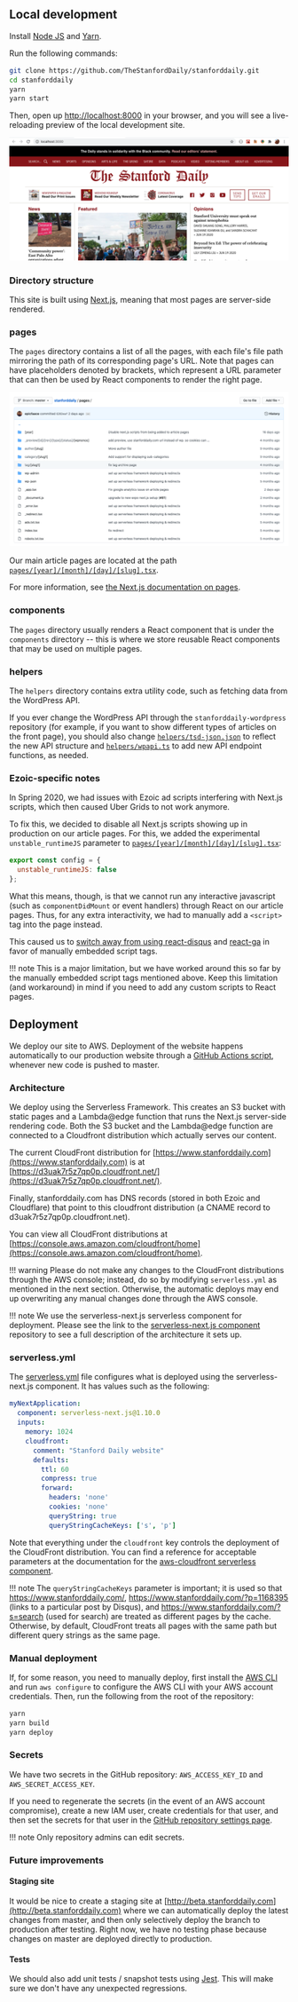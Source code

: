 
## Local development

Install [Node JS](https://nodejs.org/en/) and [Yarn](https://classic.yarnpkg.com/en/docs/install/#mac-stable).

Run the following commands:

```bash
git clone https://github.com/TheStanfordDaily/stanforddaily.git
cd stanforddaily
yarn
yarn start
```

Then, open up [http://localhost:8000](http://localhost:8000) in your browser, and you will see a live-reloading preview of the local development site.

![local](img/local.png)

### Directory structure

This site is built using [Next.js](https://nextjs.org/), meaning that most pages are server-side rendered.

### pages

The `pages` directory contains a list of all the pages, with each file's file path mirroring the path of its corresponding page's URL. Note that pages can have placeholders denoted by brackets, which represent a URL parameter that can then be used by React components to render the right page.

![pages](img/pages.png)

Our main article pages are located at the path [`pages/[year]/[month]/[day]/[slug].tsx`](https://github.com/TheStanfordDaily/stanforddaily/blob/master/pages/author/%5Bslug%5D/index.tsx).

For more information, see [the Next.js documentation on pages](https://nextjs.org/docs/basic-features/pages).

### components

The `pages` directory usually renders a React component that is under the `components` directory -- this is where we store reusable React components that may be used on multiple pages.

### helpers

The `helpers` directory contains extra utility code, such as fetching data from the WordPress API.

If you ever change the WordPress API through the `stanforddaily-wordpress` repository (for example, if you want to show different types of articles on the front page), you should also change [`helpers/tsd-json.json`](https://github.com/TheStanfordDaily/stanforddaily/blob/master/helpers/tsd-json.json) to reflect the new API structure and [`helpers/wpapi.ts`](https://github.com/TheStanfordDaily/stanforddaily/blob/master/helpers/wpapi.ts) to add new API endpoint functions, as needed.

### Ezoic-specific notes

In Spring 2020, we had issues with Ezoic ad scripts interfering with Next.js scripts, which then caused Uber Grids to not work anymore.

To fix this, we decided to disable all Next.js scripts showing up in production on our article pages. For this, we added the experimental `unstable_runtimeJS` parameter to [`pages/[year]/[month]/[day]/[slug].tsx`](https://github.com/TheStanfordDaily/stanforddaily/blob/master/pages/%5Byear%5D/%5Bmonth%5D/%5Bday%5D/%5Bslug%5D.tsx):

```js
export const config = {
  unstable_runtimeJS: false
};
```

What this means, though, is that we cannot run any interactive javascript (such as `componentDidMount` or event handlers) through React on our article pages. Thus, for any extra interactivity, we had to manually add a `<script>` tag into the page instead.

This caused us to [switch away from using react-disqus](https://github.com/TheStanfordDaily/stanforddaily/commit/6282eaf4e95886387d6d65ecde7bd59441c4905a) and [react-ga](https://github.com/TheStanfordDaily/stanforddaily/commit/6282eaf4e95886387d6d65ecde7bd59441c4905a) in favor of manually embedded script tags.

!!! note
    This is a major limitation, but we have worked around this so far by the manually embedded script tags mentioned above. Keep this limitation (and workaround) in mind if you need to add any custom scripts to React pages.

## Deployment

We deploy our site to AWS. Deployment of the website happens automatically to our production website through a [GitHub Actions script](https://github.com/TheStanfordDaily/stanforddaily/blob/master/.github/workflows/deploy.yml), whenever new code is pushed to master.

### Architecture

We deploy using the Serverless Framework. This creates an S3 bucket with static pages and a Lambda@edge function that runs the Next.js server-side rendering code. Both the S3 bucket and the Lambda@edge function are connected to a Cloudfront distribution which actually serves our content.

The current CloudFront distribution for [https://www.stanforddaily.com](https://www.stanforddaily.com) is at [https://d3uak7r5z7qp0p.cloudfront.net/](https://d3uak7r5z7qp0p.cloudfront.net/).

Finally, stanforddaily.com has DNS records (stored in both Ezoic and Cloudflare) that point to this cloudfront distribution (a CNAME record to d3uak7r5z7qp0p.cloudfront.net).

You can view all CloudFront distributions at [https://console.aws.amazon.com/cloudfront/home](https://console.aws.amazon.com/cloudfront/home).

!!! warning
    Please do not make any changes to the CloudFront distributions through the AWS console; instead, do so by modifying `serverless.yml` as mentioned in the next section. Otherwise, the automatic deploys may end up overwriting any manual changes done through the AWS console.

!!! note
    We use the serverless-next.js serverless component for deployment. Please see the link to the [serverless-next.js component](https://github.com/danielcondemarin/serverless-next.js#serverless-nextjs-component) repository to see a full description of the architecture it sets up.


### serverless.yml

The [serverless.yml](https://github.com/TheStanfordDaily/stanforddaily/blob/master/serverless.yml) file configures what is deployed using the serverless-next.js component. It has values such as the following:

```yaml
myNextApplication:
  component: serverless-next.js@1.10.0
  inputs:
    memory: 1024
    cloudfront:
      comment: "Stanford Daily website"
      defaults:
        ttl: 60
        compress: true
        forward:
          headers: 'none'
          cookies: 'none'
          queryString: true
          queryStringCacheKeys: ['s', 'p']
```

Note that everything under the `cloudfront` key controls the deployment of the CloudFront distribution. You can find a reference for acceptable parameters at the documentation for the [aws-cloudfront serverless component](https://github.com/serverless-components/aws-cloudfront).

!!! note
    The `queryStringCacheKeys` parameter is important; it is used so that https://www.stanforddaily.com/, https://www.stanforddaily.com/?p=1168395 (links to a particular post by Disqus), and https://www.stanforddaily.com/?s=search (used for search) are treated as different pages by the cache. Otherwise, by default, CloudFront treats all pages with the same path but different query strings as the same page. 

### Manual deployment

If, for some reason, you need to manually deploy, first install the [AWS CLI](https://aws.amazon.com/cli/) and run `aws configure` to configure the AWS CLI with your AWS account credentials. Then, run the following from the root of the repository:

```bash
yarn
yarn build
yarn deploy
```

### Secrets

We have two secrets in the GitHub repository: `AWS_ACCESS_KEY_ID` and `AWS_SECRET_ACCESS_KEY`.

If you need to regenerate the secrets (in the event of an AWS account compromise), create a new IAM user, create credentials for that user, and then set the secrets for that user in the [GitHub repository settings page](https://github.com/TheStanfordDaily/stanforddaily/settings/secrets).

!!! note
    Only repository admins can edit secrets.

### Future improvements

#### Staging site

It would be nice to create a staging site at [http://beta.stanforddaily.com](http://beta.stanforddaily.com) where we can automatically deploy the latest changes from master, and then only selectively deploy the branch to production after testing. Right now, we have no testing phase because changes on master are deployed directly to production.

#### Tests

We should also add unit tests / snapshot tests using [Jest](https://jestjs.io/). This will make sure we don't have any unexpected regressions.